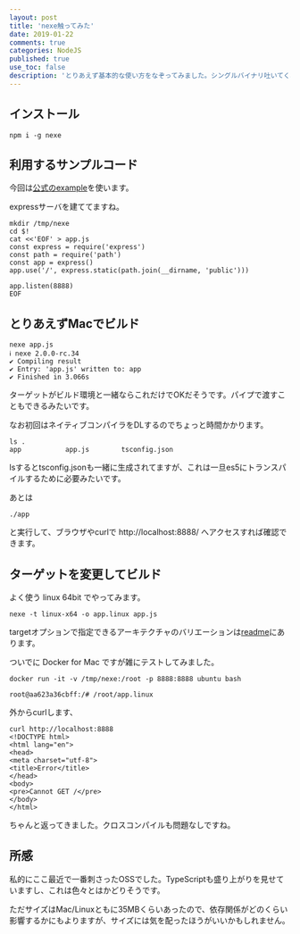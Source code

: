 ```yaml
---
layout: post
title: 'nexe触ってみた'
date: 2019-01-22
comments: true
categories: NodeJS
published: true
use_toc: false
description: 'とりあえず基本的な使い方をなぞってみました。シングルバイナリ吐いてくれるのはインフラおじさん的にはすごくありがたく...今後良く使うことになりそうです。'
---
```


## インストール

```
npm i -g nexe
```

## 利用するサンプルコード

今回は[公式のexample](https://github.com/nexe/nexe/blob/master/examples/express-app/index.js)を使います。

expressサーバを建ててますね。

```
mkdir /tmp/nexe
cd $!
cat <<'EOF' > app.js
const express = require('express')
const path = require('path')
const app = express()
app.use('/', express.static(path.join(__dirname, 'public')))

app.listen(8888)
EOF
```

## とりあえずMacでビルド

```
nexe app.js
ℹ nexe 2.0.0-rc.34
✔ Compiling result
✔ Entry: 'app.js' written to: app
✔ Finished in 3.066s
```

ターゲットがビルド環境と一緒ならこれだけでOKだそうです。パイプで渡すこともできるみたいです。

なお初回はネイティブコンパイラをDLするのでちょっと時間かかります。

```
ls .
app           app.js        tsconfig.json
```

lsするとtsconfig.jsonも一緒に生成されてますが、これは一旦es5にトランスパイルするために必要みたいです。

あとは

```
./app
```

と実行して、ブラウザやcurlで http://localhost:8888/ へアクセスすれば確認できます。



## ターゲットを変更してビルド

よく使う linux 64bit でやってみます。

```
nexe -t linux-x64 -o app.linux app.js
```

targetオプションで指定できるアーキテクチャのバリエーションは[readme](https://github.com/nexe/nexe#target-string--object)にあります。

ついでに Docker for Mac ですが雑にテストしてみました。

```
docker run -it -v /tmp/nexe:/root -p 8888:8888 ubuntu bash

root@aa623a36cbff:/# /root/app.linux
```

外からcurlします、

```
curl http://localhost:8888
<!DOCTYPE html>
<html lang="en">
<head>
<meta charset="utf-8">
<title>Error</title>
</head>
<body>
<pre>Cannot GET /</pre>
</body>
</html>
```

ちゃんと返ってきました。クロスコンパイルも問題なしですね。

## 所感

私的にここ最近で一番刺さったOSSでした。TypeScriptも盛り上がりを見せていますし、これは色々とはかどりそうです。

ただサイズはMac/Linuxともに35MBくらいあったので、依存関係がどのくらい影響するかにもよりますが、サイズには気を配ったほうがいいかもしれません。